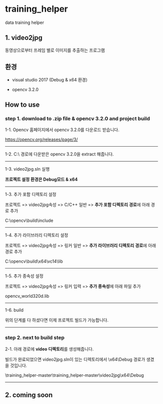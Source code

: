 # training_helper
data training helper

## 1. video2jpg
동영상으로부터 프레임 별로 이미지를 추출하는 프로그램

## 환경
- visual studio 2017 (Debug & x64 환경)

- opencv 3.2.0

## How to use

### step 1. download to .zip file & opencv 3.2.0 and project build 


1-1. Opencv 홈페이지에서 opencv 3.2.0를 다운로드 받습니다. 

https://opencv.org/releases/page/3/
*****

1-2. C:\ 경로에 다운받은 opencv 3.2.0을 extract 해줍니다.
*****


1-3. video2jpg.sln 실행

**프로젝트 설정 환경은 Debug모드 & x64**
*****


1-3. 추가 포함 디렉토리 설정

프로젝트 => video2jpg속성 => C/C++ 일반 => **추가 포함 디렉토리 경로**에 아래 경로 추가

C:\opencv\build\include
*****

1-4. 추가 라이브러리 디렉토리 설정

프로젝트 => video2jpg속성 => 링커 일반 => **추가 라이브러리 디렉토리 경로**에 아래 경로 추가

C:\opencv\build\x64\vc14\lib
*****

1-5. 추가 종속성 설정

프로젝트 => video2jpg속성 => 링커 입력 => **추가 종속성**에 아래 파일 추가

opencv_world320d.lib
*****

1-6. build

위의 단계를 다 하셨다면 이제 프로젝트 빌드가 가능합니다. 
*****

### step 2. next to build step

2-1. 아래 경로에 **video 디렉토리**를 생성해줍니다.

빌드가 완료되었으면 video2jpg.sln이 있는 디렉토리에서 \x64\Debug 경로가 생겼을 것입니다.

\training_helper-master\training_helper-master\video2jpg\x64\Debug
*****








## 2. coming soon

